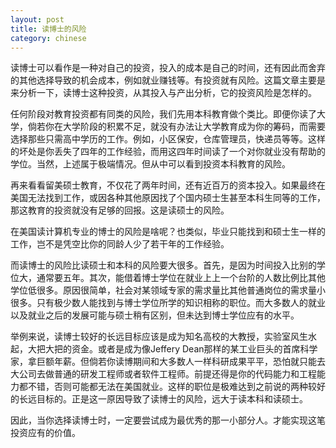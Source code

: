 ```yaml
---
layout: post
title: 读博士的风险
category: chinese
---
```




读博士可以看作是一种对自己的投资，投入的成本是自己的时间，还有因此而舍弃的其他选择导致的机会成本，例如就业赚钱等。有投资就有风险。这篇文章主要是来分析一下，读博士这种投资，从其投入与产出分析，它的投资风险是怎样的。

任何阶段对教育投资都有同类的风险，我们先用本科教育做个类比。即便你读了大学，倘若你在大学阶段的积累不足，就没有办法让大学教育成为你的筹码，而需要选择那些只需高中学历的工作。例如，小区保安，仓库管理员，快递员等等。这样的坏处是你丢失了四年的工作经验，而用这四年时间读了一个对你就业没有帮助的学位。当然，上述属于极端情况。但从中可以看到投资本科教育的风险。

再来看看留美硕士教育，不仅花了两年时间，还有近百万的资本投入。如果最终在美国无法找到工作，或因各种其他原因找了个国内硕士生甚至本科生同等的工作，那这教育的投资就没有足够的回报。这是读硕士的风险。

在美国读计算机专业的博士的风险是啥呢？也类似，毕业只能找到和硕士生一样的工作，岂不是凭空比你的同龄人少了若干年的工作经验。

而读博士的风险比读硕士和本科的风险要大很多。首先，是因为时间投入比别的学位大，通常要五年。其次，能借着博士学位在就业上上一个台阶的人数比例比其他学位低很多。原因很简单，社会对某领域专家的需求量比其他普通岗位的需求量小很多。只有极少数人能找到与博士学位所学的知识相称的职位。而大多数人的就业以及就业之后的发展可能与硕士稍有区别，但未达到博士学位应有的水平。

举例来说，读博士较好的长远目标应该是成为知名高校的大教授，实验室风生水起，大把大把的资金。或者是成为像Jeffery Dean那样的某工业巨头的首席科学家，拿巨额年薪。但倘若你读博期间和大多数人一样科研成果平平，恐怕就只能去大公司去做普通的研发工程师或者软件工程师。前提还得是你的代码能力和工程能力都不错，否则可能都无法在美国就业。这样的职位是极难达到之前说的两种较好的长远目标的。正是这一原因导致了读博士的风险，远大于读本科和读硕士。

因此，当你选择读博士时，一定要尝试成为最优秀的那一小部分人。才能实现这笔投资应有的价值。

